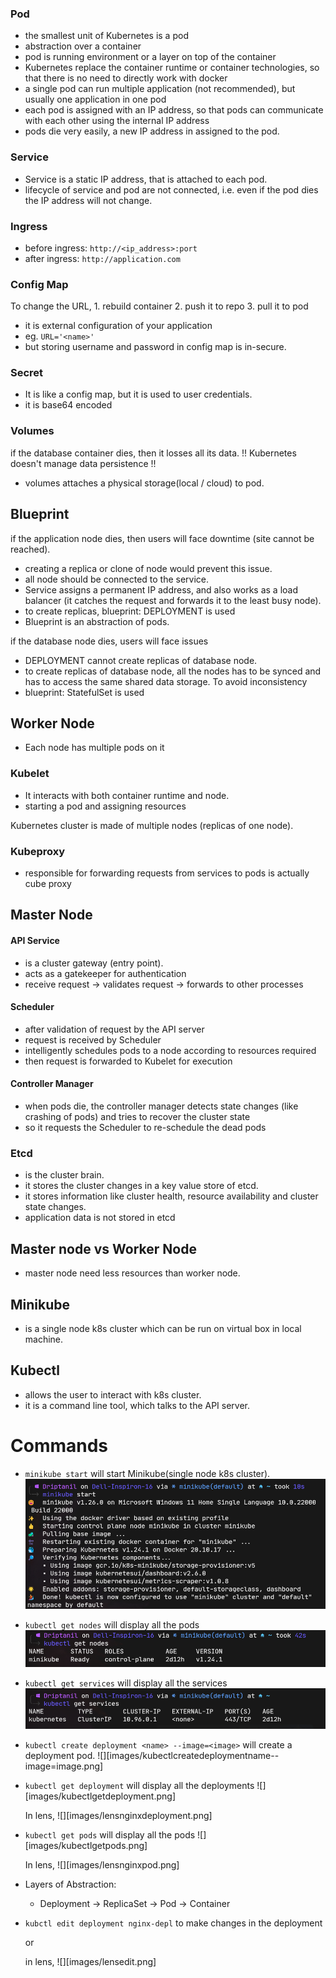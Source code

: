 ### Pod
- the smallest unit of Kubernetes is a pod
- abstraction over a container
- pod is running environment or a layer on top of the container
- Kubernetes replace the container runtime or container technologies, so that there is no need to directly work with docker
- a single pod can run multiple application (not recommended), but usually one application in one pod
- each pod is assigned with an IP address, so that pods can communicate with each other using the internal IP address
- pods die very easily, a new IP address in assigned to the pod.

### Service
- Service is a static IP address, that is attached to each pod.
- lifecycle of service and pod are not connected,
  i.e. even if the pod dies the IP address will not change.

### Ingress
- before ingress: `http://<ip_address>:port`
- after ingress: `http://application.com`

### Config Map
To change the URL,
	1. rebuild container
	2. push it to repo
	3. pull it to pod

- it is external configuration of your application
- eg. `URL='<name>'` 
- but storing username and password in config map is in-secure.

### Secret
- It is like a config map, but it is used to user credentials.
- it is base64 encoded

### Volumes
if the database container dies, then it losses all its data.
!! Kubernetes doesn't manage data persistence !!

- volumes attaches a physical storage(local / cloud) to pod.

## Blueprint
if the application node dies, then users will face downtime (site cannot be reached).

- creating a replica or clone of node would prevent this issue.
- all node should be connected to the service.
- Service assigns a permanent IP address, and also works as a load balancer (it catches the request and forwards it to the least busy node).
- to create replicas, blueprint: DEPLOYMENT is used
- Blueprint is an abstraction of pods.

if the database node dies, users will face issues

- DEPLOYMENT cannot create replicas of database node.
- to create replicas of database node, all the nodes has to be synced and has to access the same shared data storage. To avoid inconsistency
- blueprint: StatefulSet is used 


## Worker Node

- Each node has multiple pods on it 

### Kubelet 
- It interacts with both container runtime and node.
- starting a pod and assigning resources

Kubernetes cluster is made of multiple nodes (replicas of one node).

### Kubeproxy
- responsible for forwarding requests from services to pods is actually cube proxy

## Master Node

#### API Service
- is a cluster gateway (entry point).
- acts as a gatekeeper for authentication
- receive request -> validates request -> forwards to other processes

#### Scheduler
- after validation of request by the API server
- request is received by Scheduler 
- intelligently schedules pods to a node according to resources required
- then request is forwarded to Kubelet for execution

#### Controller Manager
- when pods die, the controller manager detects state changes (like crashing of pods) and tries to recover the cluster state
- so it requests the Scheduler to re-schedule the dead pods

### Etcd
- is the cluster brain.
- it stores the cluster changes in a key value store of etcd.
- it stores information like cluster health, resource availability and cluster state changes.
- application data is not stored in etcd


## Master node vs Worker Node
- master node need less resources than worker node.


## Minikube
- is a single node k8s cluster which can be run on virtual box in local machine.

## Kubectl
- allows the user to interact with k8s cluster.
- it is a command line tool, which talks to the API server.


# Commands
- `minikube start` will start Minikube(single node k8s cluster).
  ![](images/minikubestart.png)
  
- `kubectl get nodes` will display all the pods
  ![](images/kubectlgetnodes.png)
  
- `kubectl get services` will display all the services
  ![](images/kubectlgetservices.png)
  
- `kubectl create deployment <name> --image=<image>` will create a deployment pod.
  ![][images/kubectlcreatedeploymentname--image=image.png]
  
- `kubectl get deployment` will display all the deployments
  ![][images/kubectlgetdeployment.png]
  
  In lens, 
  ![][images/lensnginxdeployment.png]
  
- `kubectl get pods` will display all the pods
  ![][images/kubectlgetpods.png]
  
  In lens,
  ![][images/lensnginxpod.png]
  
  
- Layers of Abstraction:
	- Deployment -> ReplicaSet -> Pod -> Container

- `kubctl edit deployment nginx-depl` to make changes in the deployment 
  
  or 
  
  in lens,
  ![][images/lensedit.png]
